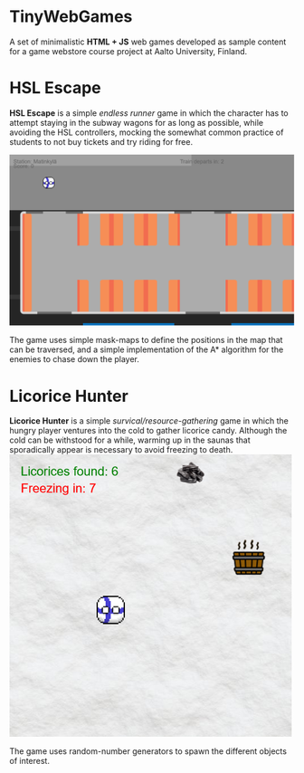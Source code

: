 # TinyWebGames
 A set of minimalistic **HTML + JS** web games developed as sample content for a game webstore course project at Aalto University, Finland.

# HSL Escape
**HSL Escape** is a simple *endless runner* game in which the character has to attempt staying in the subway wagons for as long as possible, while avoiding the HSL controllers, mocking the somewhat common practice of students to not buy tickets and try riding for free.

![HSL-Escape](./Docs/HSL%20Escape.PNG)

The game uses simple mask-maps to define the positions in the map that can be traversed, and a simple implementation of the A* algorithm for the enemies to chase down the player.


# Licorice Hunter
**Licorice Hunter** is a simple *survical/resource-gathering* game in which the hungry player ventures into the cold to gather licorice candy. Although the cold can be withstood for a while, warming up in the saunas that sporadically appear is necessary to avoid freezing to death.
![Licorie Hunter](./Docs/Licorice%20Hunter.png)

The game uses random-number generators to spawn the different objects of interest.